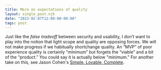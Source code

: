 ```yaml
---
title: More on expectations of quality
layout: single_post.njk
date: "2023-02-07T12:00:00-08:00"
tags: post
---
```

Just like the _false tradeoff_ between security and usability, I don’t want to play into the notion that light scope and quality are opposing forces. We will not make progress if we habitually shortchange quality. An “MVP” of poor experience quality is certainly “minimum” but forgets the “viable” and a bit of the “product.” You could say it is actually below "minimum." For another take on this, see Jason Cohen's [Simple, Lovable, Complete](https://blog.asmartbear.com/slc.html).
